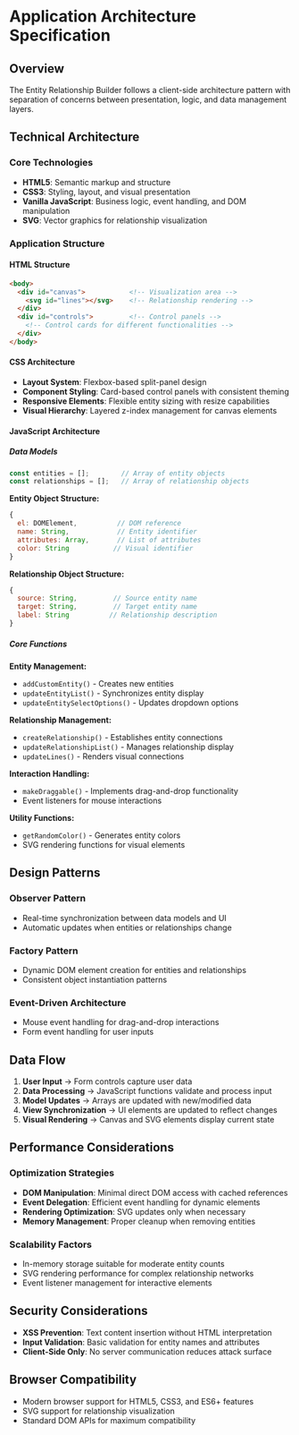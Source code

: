 # Application Architecture Specification

## Overview
The Entity Relationship Builder follows a client-side architecture pattern with separation of concerns between presentation, logic, and data management layers.

## Technical Architecture

### Core Technologies
- **HTML5**: Semantic markup and structure
- **CSS3**: Styling, layout, and visual presentation
- **Vanilla JavaScript**: Business logic, event handling, and DOM manipulation
- **SVG**: Vector graphics for relationship visualization

### Application Structure

#### HTML Structure
```html
<body>
  <div id="canvas">           <!-- Visualization area -->
    <svg id="lines"></svg>    <!-- Relationship rendering -->
  </div>
  <div id="controls">         <!-- Control panels -->
    <!-- Control cards for different functionalities -->
  </div>
</body>
```

#### CSS Architecture
- **Layout System**: Flexbox-based split-panel design
- **Component Styling**: Card-based control panels with consistent theming
- **Responsive Elements**: Flexible entity sizing with resize capabilities
- **Visual Hierarchy**: Layered z-index management for canvas elements

#### JavaScript Architecture

##### Data Models
```javascript
const entities = [];        // Array of entity objects
const relationships = [];   // Array of relationship objects
```

**Entity Object Structure:**
```javascript
{
  el: DOMElement,          // DOM reference
  name: String,            // Entity identifier
  attributes: Array,       // List of attributes
  color: String           // Visual identifier
}
```

**Relationship Object Structure:**
```javascript
{
  source: String,         // Source entity name
  target: String,         // Target entity name
  label: String          // Relationship description
}
```

##### Core Functions

**Entity Management:**
- `addCustomEntity()` - Creates new entities
- `updateEntityList()` - Synchronizes entity display
- `updateEntitySelectOptions()` - Updates dropdown options

**Relationship Management:**
- `createRelationship()` - Establishes entity connections
- `updateRelationshipList()` - Manages relationship display
- `updateLines()` - Renders visual connections

**Interaction Handling:**
- `makeDraggable()` - Implements drag-and-drop functionality
- Event listeners for mouse interactions

**Utility Functions:**
- `getRandomColor()` - Generates entity colors
- SVG rendering functions for visual elements

## Design Patterns

### Observer Pattern
- Real-time synchronization between data models and UI
- Automatic updates when entities or relationships change

### Factory Pattern
- Dynamic DOM element creation for entities and relationships
- Consistent object instantiation patterns

### Event-Driven Architecture
- Mouse event handling for drag-and-drop interactions
- Form event handling for user inputs

## Data Flow

1. **User Input** → Form controls capture user data
2. **Data Processing** → JavaScript functions validate and process input
3. **Model Updates** → Arrays are updated with new/modified data
4. **View Synchronization** → UI elements are updated to reflect changes
5. **Visual Rendering** → Canvas and SVG elements display current state

## Performance Considerations

### Optimization Strategies
- **DOM Manipulation**: Minimal direct DOM access with cached references
- **Event Delegation**: Efficient event handling for dynamic elements
- **Rendering Optimization**: SVG updates only when necessary
- **Memory Management**: Proper cleanup when removing entities

### Scalability Factors
- In-memory storage suitable for moderate entity counts
- SVG rendering performance for complex relationship networks
- Event listener management for interactive elements

## Security Considerations
- **XSS Prevention**: Text content insertion without HTML interpretation
- **Input Validation**: Basic validation for entity names and attributes
- **Client-Side Only**: No server communication reduces attack surface

## Browser Compatibility
- Modern browser support for HTML5, CSS3, and ES6+ features
- SVG support for relationship visualization
- Standard DOM APIs for maximum compatibility 